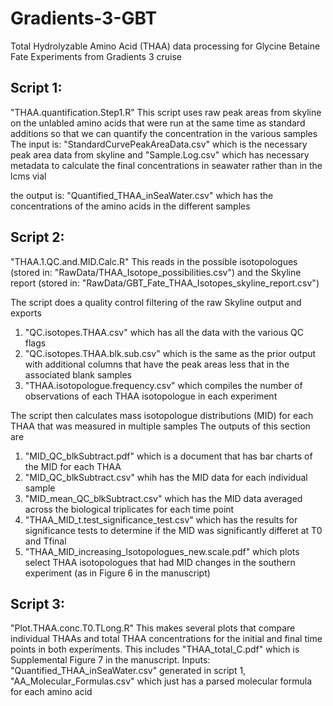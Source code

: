 # Gradients-3-GBT
Total Hydrolyzable Amino Acid (THAA) data processing for Glycine Betaine Fate Experiments from Gradients 3 cruise

## Script 1:
"THAA.quantification.Step1.R"
This script uses raw peak areas from skyline on the unlabled amino acids that were run at the same time as standard additions so that we can quantify the concentration in the various samples
The input is:
"StandardCurvePeakAreaData.csv" which is the necessary peak area data from skyline and
"Sample.Log.csv" which has necessary metadata to calculate the final concentrations in seawater rather than in the lcms vial

the output is:
"Quantified_THAA_inSeaWater.csv" which has the concentrations of the amino acids in the different samples


## Script 2:
"THAA.1.QC.and.MID.Calc.R"
This reads in the possible isotopologues (stored in: "RawData/THAA_Isotope_possibilities.csv") 
and the Skyline report (stored in: "RawData/GBT_Fate_THAA_Isotopes_skyline_report.csv")

The script does a quality control filtering of the raw Skyline output and exports 
1) "QC.isotopes.THAA.csv" which has all the data with the various QC flags
2) "QC.isotopes.THAA.blk.sub.csv" which is the same as the prior output with additional columns that have the peak areas less that in the associated blank samples
3) "THAA.isotopologue.frequency.csv" which compiles the number of observations of each THAA isotopologue in each experiment

The script then calculates mass isotopologue distributions (MID) for each THAA that was measured in multiple samples
The outputs of this section are
1) "MID_QC_blkSubtract.pdf" which is a document that has bar charts of the MID for each THAA
2) "MID_QC_blkSubtract.csv" whih has the MID data for each individual sample
3) "MID_mean_QC_blkSubtract.csv" which has the MID data averaged across the biological triplicates for each time point
4) "THAA_MID_t.test_significance_test.csv" which has the results for significance tests to determine if the MID was significantly differet at T0 and Tfinal
5) "THAA_MID_increasing_Isotopologues_new.scale.pdf" which plots select THAA isotopologues that had MID changes in the southern experiment (as in Figure 6 in the manuscript)

## Script 3:
"Plot.THAA.conc.T0.TLong.R"
This makes several plots that compare individual THAAs and total THAA concentrations for the initial and final time points in both experiments.
This includes "THAA_total_C.pdf" which is Supplemental Figure 7 in the manuscript.
Inputs: "Quantified_THAA_inSeaWater.csv" generated in script 1, "AA_Molecular_Formulas.csv" which just has a parsed molecular formula for each amino acid




